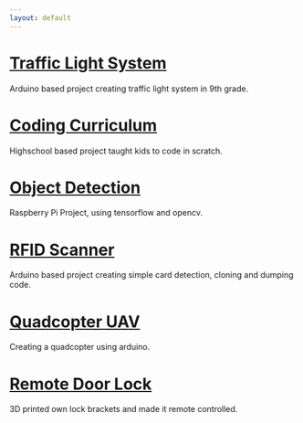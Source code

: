 ```yaml
---
layout: default
---
```




# [Traffic Light System](/projects/traffic_light_system.html)

Arduino based project creating traffic light system in 9th grade.

# [Coding Curriculum](/projects/coding_curriculum.html)

Highschool based project taught kids to code in scratch.

# [Object Detection](/projects/object_detection.html)

Raspberry Pi Project, using tensorflow and opencv.

# [RFID Scanner](/projects/rfid_scanner.html)

Arduino based project creating simple card detection, cloning and dumping code.

# [Quadcopter UAV](/projects/quadcopter.html)

Creating a quadcopter using arduino.

# [Remote Door Lock](/projects/remote_door_lock.html)

3D printed own lock brackets and made it remote controlled.


